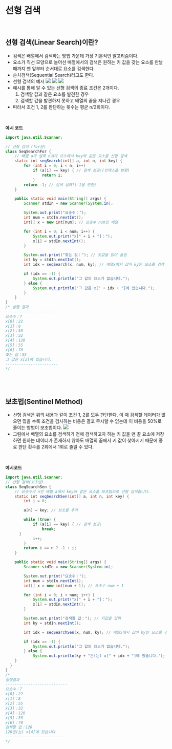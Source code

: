 # 선형 검색
<br>

## 선형 검색(Linear Search)이란?
- 검색은 배열에서 검색하는 방법 가운데 가장 기본적인 알고리즘이다.
- 요소가 직선 모양으로 늘어선 배열에서의 검색은 원하는 키 값을 갖는 요소를 만날 때까지 맨 앞부터 순서대로 요소를 검색한다.
- 순차검색(Sequential Search)라고도 한다.
- 선형 검색의 예시
![](https://github.com/qlalzl9/TIL/blob/master/Algorithm/img/Linear_Search_1.png)
![](https://github.com/qlalzl9/TIL/blob/master/Algorithm/img/Linear_Search_2.png)
![](https://github.com/qlalzl9/TIL/blob/master/Algorithm/img/Linear_Search_3.png)
- 예시를 통해 알 수 있는 선형 검색의 종료 조건은 2개이다.
  1. 검색할 값과 같은 요소를 발견한 경우
  2. 검색할 값을 발견하지 못하고 배열의 끝을 지나간 경우
- 따라서 조건 1, 2를 판단하는 횟수는 평균 n/2회이다.
<br>

**예시 코드**
```java
import java.util.Scanner;

// 선형 검색 (for문)
class SeqSearchFor {
	// 배열 a의 앞쪽 n개의 요소에서 key와 같은 요소를 선형 검색
	static int seqSearch(int[] a, int n, int key) {
		for (int i = 0; i < n; i++)
			if (a[i] == key) { // 검색 성공!(인덱스를 반환)
				return i;
			}
		return -1; // 검색 실패!(-1을 반환)
	}

	public static void main(String[] args) {
		Scanner stdIn = new Scanner(System.in);

		System.out.print("요솟수：");
		int num = stdIn.nextInt();
		int[] x = new int[num]; // 요솟수 num인 배열

		for (int i = 0; i < num; i++) {
			System.out.print("x[" + i + "]：");
			x[i] = stdIn.nextInt();
		}

		System.out.print("찾는 값："); // 킷값을 읽어 들임
		int ky = stdIn.nextInt();
		int idx = seqSearch(x, num, ky); // 배열x에서 값이 ky인 요소를 검색

		if (idx == -1) {
			System.out.println("그 값의 요소가 없습니다.");
		} else {
			System.out.println("그 값은 x[" + idx + "]에 있습니다.");
		}
	}
}
/* 실행 결과
-----------------------
요솟수：7
x[0]：22
x[1]：8
x[2]：55
x[3]：32
x[4]：120
x[5]：55
x[6]：70
찾는 값：55
그 값은 x[2]에 있습니다.
-----------------------
*/
```
<br><br>

## 보초법(Sentinel Method)
- 선형 검색은 위의 내용과 같이 조건 1, 2를 모두 판단한다. 이 때 검색할 데이터가 많으면 많을 수록 조건을 검사하는 비용은 결코 무시할 수 없는데 이 비용을 50%로 줄이는 방법이 보초법이다.
![](https://github.com/qlalzl9/TIL/blob/master/Algorithm/img/Linear_Search_4.png)
- 그림에서 배열의 요소를 검색하기 전에 검색하고자 하는 키 값을 맨 끝 요소에 저장하면 원하는 데이터가 존재하지 않아도 배열의 끝에서 키 값이 찾아지기 때문에 종료 판단 횟수를 2회에서 1회로 줄일 수 있다.
<br>

**예시코드**
```java
import java.util.Scanner;
// 선형 검색(보초법)
class SeqSearchSen {
	// 요솟수가 n인 배열 a에서 key와 같은 요소를 보초법으로 선형 검색합니다.
	static int seqSearchSen(int[] a, int n, int key) {
		int i = 0;

		a[n] = key; // 보초를 추가

		while (true) {
			if (a[i] == key) { // 검색 성공!
				break;
      }
			i++;
		}
		return i == n ? -1 : i;
	}

	public static void main(String[] args) {
		Scanner stdIn = new Scanner(System.in);

		System.out.print("요솟수：");
		int num = stdIn.nextInt();
		int[] x = new int[num + 1]; // 요솟수 num + 1

		for (int i = 0; i < num; i++) {
			System.out.print("x[" + i + "]：");
			x[i] = stdIn.nextInt();
		}

		System.out.print("검색할 값："); // 키값을 입력
		int ky = stdIn.nextInt();

		int idx = seqSearchSen(x, num, ky); // 배열x에서 값이 ky인 요소를 검색

		if (idx == -1) {
			System.out.println("그 값의 요소가 없습니다.");
		} else {
			System.out.println(ky + "은(는) x[" + idx + "]에 있습니다.");
    }
  }
}
/*
실행결과
---------------------------
요솟수：7
x[0]：22
x[1]：8
x[2]：55
x[3]：32
x[4]：120
x[5]：55
x[6]：70
검색할 값：120
120은(는) x[4]에 있습니다.
---------------------------
*/
```
